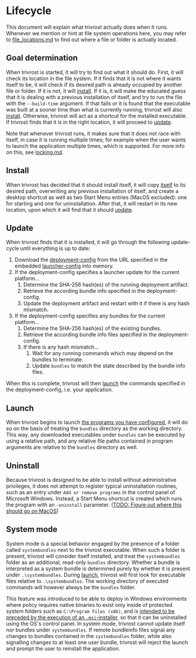 # Lifecycle
This document will explain what trivrost actually does when it runs. Whenever we mention or hint at file system operations here, you may refer to [file_locations.md](file_locations.md) to find out where a file or folder is actually located.

## Goal determination
When trivrost is started, it will try to find out what it should do. First, it will check its location in the file system. If it finds that it is not where it wants itself to be, it will check if its desired path is already occupied by another file or folder. If it is not, it will [install](#install). If it is, it will make the educated guess that it is dealing with a previous installation of itself, and try to run the file with the `--build-time` argument. If that fails or it is found that the executable was built at a sooner time than what is currently running, trivrost will also [install](#install). Otherwise, trivrost will act as a shortcut for the installed executable. If trivrost finds that it is in the right location, it will proceed to [update](#update).

Note that whenever trivrost runs, it makes sure that it does not race with itself, in case it is running multiple times; for example when the user wants to launch the application multiple times, which is supported. For more info on this, see [locking.md](dev/locking.md).

## Install
When trivrost has decided that it should install itself, it will copy [itself](glossary.md#trivrost-deployment-artifact) to its desired path, overwriting any previous installation of itself, and create a desktop shortcut as well as two Start Menu entries (MacOS excluded): one for starting and one for uninstallation. After that, it will restart in its new location, upon which it will find that it should [update](#update).

## Update
When trivrost finds that it is installed, it will go through the following update-cycle until everything is up to date:
1. Download the [deployment-config](glossary.md#deployment-config) from the URL specified in the embedded [launcher-config](glossary.md#launcher-config) into memory.
2. If the deployment-config specifies a launcher update for the current platform...
   1. Determine the SHA-256 hash(es) of the running deployment artifact.
   2. Retrieve the according bundle info specified in the deployment-config.
   3. Update the deployment artifact and restart with it if there is any hash mismatch.
3. If the deployment-config specifies any bundles for the current platform...
   1. Determine the SHA-256 hash(es) of the existing bundles.
   2. Retrieve the according bundle info files specified in the deployment-config.
   3. If there is any hash mismatch...
      1. Wait for any running commands which may depend on the bundles to terminate.
      2. Update `bundles` to match the state described by the bundle info files.

When this is complete, trivrost will then [launch](#launch) the commands specified in the deployment-config, i.e. your application.

## Launch
When trivrost begins to launch [the programs you have configured](docs/deployment-config.md), it will do so on the basis of treating the `bundles` directory as the working directory. This way, any downloaded executables under `bundles` can be executed by using a relative path, and any relative file paths contained in program arguments are relative to the `bundles` directory as well.

## Uninstall
Because trivrost is designed to be able to install without administrative privileges, it does not attempt to register typical uninstallation routines, such as an entry under `Add or remove programs` in the control panel of Microsoft Windows. Instead, a Start Menu shortcut is created which runs the program with an `-uninstall` parameter. ([TODO: Figure out where this should go on MacOS](https://github.com/setlog/trivrost/issues/11))

## System mode
System mode is a special behavior engaged by the presence of a folder called `systembundles` next to the trivrost executable. When such a folder is present, trivrost will consider itself installed, and treat the `systembundles` folder as an additional, read-only `bundles` directory. Whether a bundle is interpreted as a system bundle is determined purely by whether it is present under `.\systembundles`. During [launch](#launch), trivrost will first look for executable files relative to `.\systembundles`. The working directory of executed commands will however always be the `bundles` folder.

This feature was introduced to be able to deploy in Windows environments where policy requires native binaries to exist only inside of protected system folders such as `C:\Program Files (x86)`, and is [intended to be preceded by the execution of an `.msi`-installer](building.md#msi), so that it can be uninstalled using the OS's control panel. In system mode, trivrost cannot update itself nor bundles under `systembundles`. If remote bundleinfo files signal any changes to bundles contained in the `systembundles` folder, while also signalling changes to at least one user bundle, trivrost will reject the launch and prompt the user to reinstall the application.
